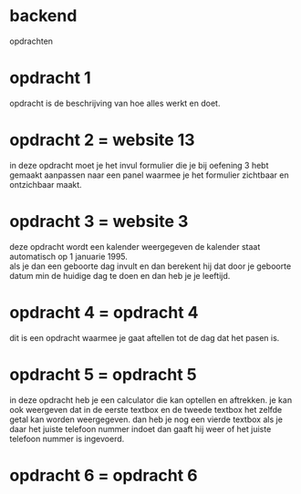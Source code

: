 # backend
opdrachten
<h1> opdracht 1 </h1>
opdracht is de beschrijving van hoe alles werkt en doet.

<h1> opdracht 2 = website 13 </h1>
in deze opdracht moet je het invul formulier die je bij oefening 3 hebt gemaakt aanpassen naar een panel waarmee je het formulier zichtbaar en ontzichbaar maakt.

<h1> opdracht 3 = website 3 </h1>
deze opdracht wordt een kalender weergegeven de kalender staat automatisch op 1 januarie 1995. <br>
als je dan een geboorte dag invult en dan berekent hij dat door je geboorte datum min de huidige dag te doen en dan heb je je leeftijd.

<h1> opdracht 4 = opdracht 4 </h1> 
dit is een opdracht waarmee je gaat aftellen tot de dag dat het pasen is.

<h1> opdracht 5 = opdracht 5 </h1>
in deze opdracht heb je een calculator die kan optellen en aftrekken. 
je kan ook weergeven dat in de eerste textbox en de tweede textbox het zelfde getal kan worden weergegeven.
dan heb je nog een vierde textbox als je daar het juiste telefoon nummer indoet dan gaaft hij weer of het juiste telefoon nummer is ingevoerd.

<h1> opdracht 6 = opdracht 6
